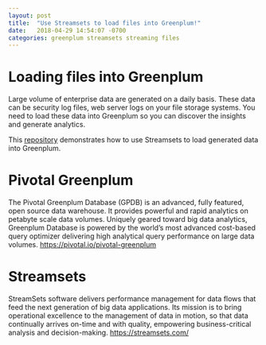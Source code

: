 ```yaml
---
layout: post
title:  "Use Streamsets to load files into Greenplum!"
date:   2018-04-29 14:54:07 -0700
categories: greenplum streamsets streaming files
---
```



# Loading files into Greenplum
Large volume of enterprise data are generated on a daily basis. These data can be security log files, web server logs on your file storage systems. You need to load these data into Greenplum so you can discover the insights and generate analytics.

This [repository](https://github.com/kongc-organization/greenplum-streamsets/tree/master/usecase1) demonstrates how to use Streamsets to load generated data into Greenplum.

# Pivotal Greenplum
The Pivotal Greenplum Database (GPDB) is an advanced, fully featured, open source data warehouse. It provides powerful and rapid analytics on petabyte scale data volumes. Uniquely geared toward big data analytics, Greenplum Database is powered by the world’s most advanced cost-based query optimizer delivering high analytical query performance on large data volumes.
<https://pivotal.io/pivotal-greenplum>

# Streamsets
StreamSets software delivers performance management for data flows that feed the next generation of big data applications. Its mission is to bring operational excellence to the management of data in motion, so that data continually arrives on-time and with quality, empowering business-critical analysis and decision-making.
<https://streamsets.com/>

[Greenplum product]: https://pivotal.io/pivotal-greenplum
[Streamsets product]:   https://streamsets.com/blog/category/use-cases/
[Greenplum documentations]: https://https://gpdb.docs.pivotal.io/
[Greenplum - github]: https://github.com/greenplum-db
